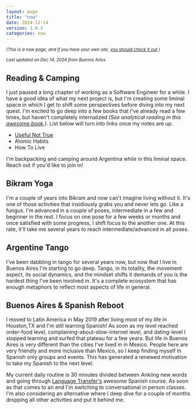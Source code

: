 ```yaml
---
layout: page
title: "now"
date: 2024-12-14
version: 1.0.3
categories: now
---
```


<small>_(This is a now page, and if you have your own site, [you should check it out](https://nownownow.com/about).)_</small>

<small>_Last updated on Dec 14, 2024 from Buenos Aires._</small>

## Reading & Camping

I just paused a long chapter of working as a Software Engineer for a while. I have a good idea of what my next project is, but I'm creating some liminal space in which I get to shift some perspectives before diving into my next quest. I'm excited to go deep into a few books that I've already read a few times, but haven't completely internalized _(See analytical reading in this [awesome book](https://www.amazon.com/How-Read-Book-Classic-Intelligent/dp/0671212095).)_. List below will turn into links once my notes are up.

- [Useful Not True](/books/useful-not-true)
- Atomic Habits
- How To Live

I'm backpacking and camping around Argentina while in this liminal space. Reach out if you'd like to join in!

## Bikram Yoga

I'm a couple of years into Bikram and now can't imagine living without it. It's one of those activities that insidiously grabs you and never lets go. Like a fungus. I'm advanced in a couple of poses, intermediate in a few and beginner in the rest. I focus on one pose for a few weeks or months and once satisfied with some progress, I shift focus to the another one. At this rate, it'll take me several years to reach intermediate/advanced in all poses.

## Argentine Tango

I've been dabbling in tango for several years now, but now that I live in Buenos Aires I'm starting to go deep. Tango, in its totality, the movement aspect, its social dynamics, and the mindset shifts it demands of you is the hardest thing I've been involved in. It's a complete ecosystem that has enough metaphors to reflect most aspects of life in general.

## Buenos Aires & Spanish Reboot

I moved to Latin America in May 2019 after living most of my life in Houston,TX and I'm still learning Spanish! As soon as my level reached order-food level, complaining-about-slow-internet level, and dating-level I stopped learning and surfed that plateau for a few years. But life in Buenos Aires is very different than the cities I've lived in in Mexico. People here are very friendly and more inclusive than Mexico, so I keep finding myself in Spanish only groups and events. This has generated a renewed motivation to take my Spanish to the next level.

My current daily routine is 30 minutes divided between Ankiing new words and going through [Language Transfer's](https://www.languagetransfer.org/) awesome Spanish course. As soon as that comes to an end I'm switching to conversational in person classes. I'm also considering an alternative where I deep dive for a couple of months dropping all other activities and put it behind me.
